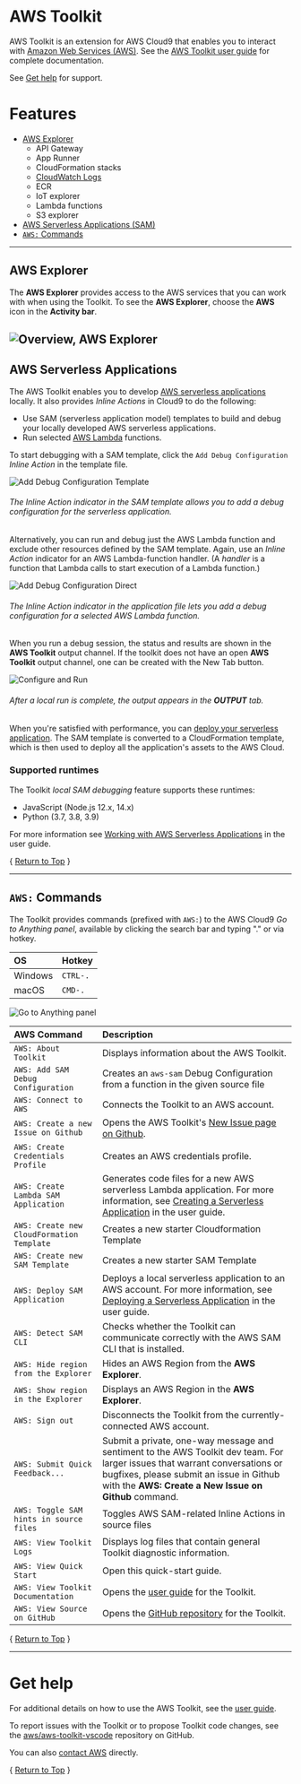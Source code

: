 # <a id="top"></a>AWS Toolkit

AWS Toolkit is an extension for AWS Cloud9 that enables you to interact with [Amazon Web Services (AWS)](https://aws.amazon.com/what-is-aws/).
See the [AWS Toolkit user guide](https://docs.aws.amazon.com/cloud9/latest/user-guide/toolkit-welcome.html) for complete documentation.

See [Get help](#get-help) for support.

# <a id="features"></a>Features

-   [AWS Explorer](#ui-components-aws-expl)
    -   API Gateway
    -   App Runner
    -   CloudFormation stacks
    -   [CloudWatch Logs](https://docs.aws.amazon.com/cloud9/latest/user-guide/cloudwatch-logs-toolkit.html)
    -   ECR
    -   IoT explorer
    -   Lambda functions
    -   S3 explorer
-   [AWS Serverless Applications (SAM)](#sam-and-lambda)
-   [`AWS:` Commands](#aws-commands)

---

## <a id="ui-components-aws-expl"></a>AWS Explorer

The **AWS Explorer** provides access to the AWS services that you can work with when using the Toolkit. To see the **AWS Explorer**, choose the **AWS** icon in the **Activity bar**.

## ![Overview, AWS Explorer](./resources/marketplace/cloud9/overview-aws-explorer-en.png)

## <a id="sam-and-lambda"></a> AWS Serverless Applications

The AWS Toolkit enables you to develop [AWS serverless applications](https://aws.amazon.com/serverless/) locally. It also provides _Inline Actions_ in Cloud9 to do the following:

-   Use SAM (serverless application model) templates to build and debug your locally developed AWS serverless applications.
-   Run selected [AWS Lambda](https://aws.amazon.com/lambda/) functions.

To start debugging with a SAM template, click the `Add Debug Configuration` _Inline Action_ in the template file.

![Add Debug Configuration Template](./resources/marketplace/cloud9/Codelens-YAML-template.png)

###### The _Inline Action_ indicator in the SAM template allows you to add a debug configuration for the serverless application.</h6>

Alternatively, you can run and debug just the AWS Lambda function and exclude other resources defined by the SAM template. Again, use an _Inline Action_ indicator for an AWS Lambda-function handler. (A _handler_ is a function that Lambda calls to start execution of a Lambda function.)

![Add Debug Configuration Direct](./resources/marketplace/cloud9/Codelens-direct-function.png)

###### The _Inline Action_ indicator in the application file lets you add a debug configuration for a selected AWS Lambda function.

When you run a debug session, the status and results are shown in the **AWS Toolkit** output channel. If the toolkit does not have an open **AWS Toolkit** output channel, one can be created with the New Tab button.

![Configure and Run](./resources/marketplace/cloud9/sam-configure-and-run-still-en.png)

###### After a local run is complete, the output appears in the **OUTPUT** tab.

When you're satisfied with performance, you can [deploy your serverless application](https://docs.aws.amazon.com/cloud9/latest/user-guide/deploy-serverless-app.html). The SAM template is converted to a CloudFormation template, which is then used to deploy all the application's assets to the AWS Cloud.

### Supported runtimes

The Toolkit _local SAM debugging_ feature supports these runtimes:

-   JavaScript (Node.js 12.x, 14.x)
-   Python (3.7, 3.8, 3.9)

For more information see [Working with AWS Serverless Applications](https://docs.aws.amazon.com/cloud9/latest/user-guide/serverless-apps-toolkit.html) in the user guide.

{ [Return to Top](#top) }

---

## <a id="aws-commands"></a>`AWS:` Commands

The Toolkit provides commands (prefixed with `AWS:`) to the AWS Cloud9 _Go to Anything panel_, available by clicking the search bar and typing "." or via hotkey.

| OS      | Hotkey   |
| :------ | :------- |
| Windows | `CTRL-.` |
| macOS   | `CMD-.`  |

![Go to Anything panel](./resources/marketplace/cloud9/open-commands-en.png)

| AWS Command                               | Description                                                                                                                                                                                                                                |
| :---------------------------------------- | :----------------------------------------------------------------------------------------------------------------------------------------------------------------------------------------------------------------------------------------- |
| `AWS: About Toolkit`                      | Displays information about the AWS Toolkit.                                                                                                                                                                                                |
| `AWS: Add SAM Debug Configuration`        | Creates an `aws-sam` Debug Configuration from a function in the given source file                                                                                                                                                          |
| `AWS: Connect to AWS`                     | Connects the Toolkit to an AWS account.                                                                                                                                                                                                    |
| `AWS: Create a new Issue on Github`       | Opens the AWS Toolkit's [New Issue page on Github](https://github.com/aws/aws-toolkit-vscode/issues/new/choose).                                                                                                                           |
| `AWS: Create Credentials Profile`         | Creates an AWS credentials profile.                                                                                                                                                                                                        |
| `AWS: Create Lambda SAM Application`      | Generates code files for a new AWS serverless Lambda application. For more information, see [Creating a Serverless Application](https://docs.aws.amazon.com/cloud9/latest/user-guide/latest/user-guide/create-sam.html) in the user guide. |
| `AWS: Create new CloudFormation Template` | Creates a new starter Cloudformation Template                                                                                                                                                                                              |
| `AWS: Create new SAM Template`            | Creates a new starter SAM Template                                                                                                                                                                                                         |
| `AWS: Deploy SAM Application`             | Deploys a local serverless application to an AWS account. For more information, see [Deploying a Serverless Application](https://docs.aws.amazon.com/cloud9/latest/user-guide/deploy-serverless-app.html) in the user guide.               |
| `AWS: Detect SAM CLI`                     | Checks whether the Toolkit can communicate correctly with the AWS SAM CLI that is installed.                                                                                                                                               |
| `AWS: Hide region from the Explorer`      | Hides an AWS Region from the **AWS Explorer**.                                                                                                                                                                                             |
| `AWS: Show region in the Explorer`        | Displays an AWS Region in the **AWS Explorer**.                                                                                                                                                                                            |
| `AWS: Sign out`                           | Disconnects the Toolkit from the currently-connected AWS account.                                                                                                                                                                          |
| `AWS: Submit Quick Feedback...`           | Submit a private, one-way message and sentiment to the AWS Toolkit dev team. For larger issues that warrant conversations or bugfixes, please submit an issue in Github with the **AWS: Create a New Issue on Github** command.            |
| `AWS: Toggle SAM hints in source files`   | Toggles AWS SAM-related Inline Actions in source files                                                                                                                                                                                     |
| `AWS: View Toolkit Logs`                  | Displays log files that contain general Toolkit diagnostic information.                                                                                                                                                                    |
| `AWS: View Quick Start`                   | Open this quick-start guide.                                                                                                                                                                                                               |
| `AWS: View Toolkit Documentation`         | Opens the [user guide](https://docs.aws.amazon.com/cloud9/latest/user-guide/toolkit-welcome.html) for the Toolkit.                                                                                                                         |
| `AWS: View Source on GitHub`              | Opens the [GitHub repository](https://github.com/aws/aws-toolkit-vscode) for the Toolkit.                                                                                                                                                  |

{ [Return to Top](#top) }

---

# <a id="get-help"></a>Get help

For additional details on how to use the AWS Toolkit, see the [user guide](https://docs.aws.amazon.com/cloud9/latest/user-guide/toolkit-welcome.html).

To report issues with the Toolkit or to propose Toolkit code changes, see the [aws/aws-toolkit-vscode](https://github.com/aws/aws-toolkit-vscode) repository on GitHub.

You can also [contact AWS](https://aws.amazon.com/contact-us/) directly.

{ [Return to Top](#top) }
